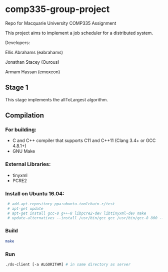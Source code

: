 # comp335-group-project
Repo for Macquarie University COMP335 Assignment

This project aims to implement a job scheduler for a distributed system.

Developers:

Ellis Abrahams (eabrahams)

Jonathan Stacey (Ourous)

Armam Hassan (emoxeon)

## Stage 1
This stage implements the allToLargest algorithm.

## Compilation
### For building:
* C and C++ compiler that supports C11 and C++11 (Clang 3.4+ or GCC 4.8.1+)
* GNU Make

### External Libraries:
* tinyxml
* PCRE2

### Install on Ubuntu 16.04:
```bash
 # add-apt-repository ppa:ubuntu-toolchain-r/test
 # apt-get update
 # apt-get install gcc-8 g++-8 libpcre2-dev libtinyxml-dev make
 # update-alternatives --install /usr/bin/gcc gcc /usr/bin/gcc-8 800 --slave /usr/bin/g++ g++ /usr/bin/g++-8
```

### Build
```bash
make
```

### Run
```bash
./ds-client [-a ALGORITHM] # in same directory as server
```

